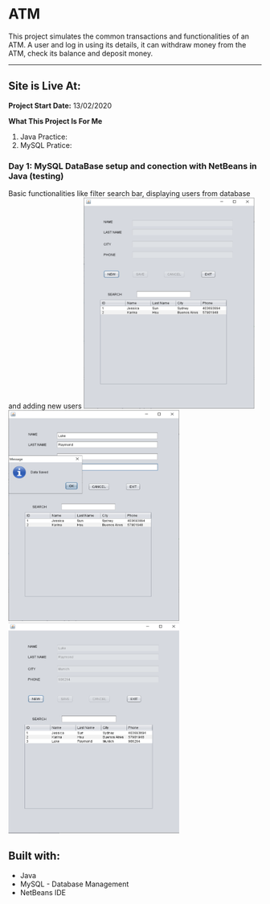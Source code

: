 # ATM
This project simulates the common transactions and functionalities of an ATM. A user and log in using its details, it can withdraw money from the ATM, check its balance and deposit money.

***

## Site is Live At:

**Project Start Date:** 13/02/2020

**What This Project Is For Me**
1) Java Practice: 
2) MySQL Pratice:

### Day 1: MySQL DataBase setup and conection with NetBeans in Java (testing)
Basic functionalities like filter search bar, displaying users from database and adding new users
<img src="img/pic1.png" height="420" width="340">
<img src="img/pic2.png" height="420" width="340">
<img src="img/pic3.png" height="420" width="340">

## Built with:
* Java
* MySQL - Database Management
* NetBeans IDE
